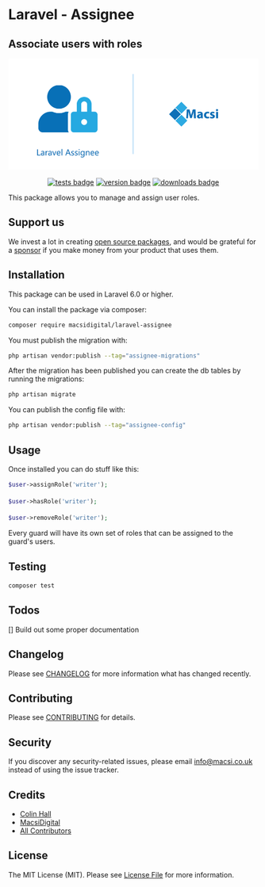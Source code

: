 # Laravel - Assignee

## Associate users with roles
 
![Header Image](https://github.com/MacsiDigital/repo-design/raw/master/laravel-assignee/header.png)

<p align="center">
 <a href="https://github.com/MacsiDigital/laravel-assignee/actions?query=workflow%3Atests"><img src="https://github.com/MacsiDigital/laravel-assignee/workflows/Run%20tests/badge.svg" style="max-width:100%;" alt="tests badge"></a>
 <a href="https://packagist.org/packages/macsidigital/laravel-assignee"><img src="https://img.shields.io/packagist/v/macsidigital/laravel-assignee.svg?style=flat-square" alt="version badge"/></a>
 <a href="https://packagist.org/packages/macsidigital/laravel-assignee"><img src="https://img.shields.io/packagist/dt/macsidigital/laravel-assignee.svg?style=flat-square" alt="downloads badge"/></a>
</p>

This package allows you to manage and assign user roles.

## Support us

We invest a lot in creating [open source packages](https://macsidigital.co.uk/open-source), and would be grateful for a [sponsor](https://github.com/sponsors/MacsiDigital) if you make money from your product that uses them.

## Installation

This package can be used in Laravel 6.0 or higher.

You can install the package via composer:

``` bash
composer require macsidigital/laravel-assignee
```

You must publish the migration with:

``` bash
php artisan vendor:publish --tag="assignee-migrations"
```

After the migration has been published you can create the db tables by running the migrations:

``` bash
php artisan migrate
```

You can publish the config file with:

``` bash
php artisan vendor:publish --tag="assignee-config"
```

## Usage

Once installed you can do stuff like this:

```php
$user->assignRole('writer');

$user->hasRole('writer');

$user->removeRole('writer');
```

Every guard will have its own set of roles that can be assigned to the guard's users.

## Testing

``` bash
composer test
```

## Todos

[] Build out some proper documentation

## Changelog

Please see [CHANGELOG](CHANGELOG.md) for more information what has changed recently.

## Contributing

Please see [CONTRIBUTING](CONTRIBUTING.md) for details.

## Security

If you discover any security-related issues, please email [info@macsi.co.uk](mailto:info@masi.co.uk) instead of using the issue tracker.

## Credits

- [Colin Hall](https://github.com/colinhall17)
- [MacsiDigital](https://github.com/macsidigital)
- [All Contributors](../../contributors)

## License

The MIT License (MIT). Please see [License File](LICENSE.md) for more information.
